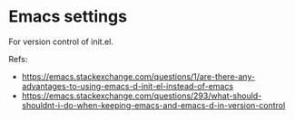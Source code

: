 # Emacs settings

For version control of init.el.

Refs:

* https://emacs.stackexchange.com/questions/1/are-there-any-advantages-to-using-emacs-d-init-el-instead-of-emacs
* https://emacs.stackexchange.com/questions/293/what-should-shouldnt-i-do-when-keeping-emacs-and-emacs-d-in-version-control
